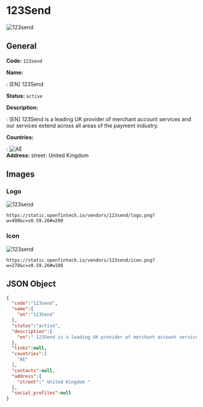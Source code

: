 
# 123Send 
![123send](https://static.openfintech.io/vendors/123send/logo.png?w=400&c=v0.59.26#w200)  

## General 
 
**Code:** `123send` 
 
**Name:** 
 
:	[EN] 123Send 
 
**Status:** `active` 
 
**Description:** 
 
: [EN]  123Send is a leading UK provider of merchant account services and our services extend across all areas of the payment industry.  
 
 
**Countries:** 
 
:	![AE](https://cdnjs.cloudflare.com/ajax/libs/flag-icon-css/3.3.0/flags/4x3/ae.svg#w24)  
**Address:** 
street:  United Kingdom  

## Images 

### Logo 
 
![123send](https://static.openfintech.io/vendors/123send/logo.png?w=400&c=v0.59.26#w200)  

```
https://static.openfintech.io/vendors/123send/logo.png?w=400&c=v0.59.26#w200
```  

### Icon 
 
![123send](https://static.openfintech.io/vendors/123send/icon.png?w=278&c=v0.59.26#w100)  

```
https://static.openfintech.io/vendors/123send/icon.png?w=278&c=v0.59.26#w100
```  

## JSON Object 

```json
{
  "code":"123send",
  "name":{
    "en":"123Send"
  },
  "status":"active",
  "description":{
    "en":" 123Send is a leading UK provider of merchant account services and our services extend across all areas of the payment industry. "
  },
  "links":null,
  "countries":[
    "AE"
  ],
  "contacts":null,
  "address":{
    "street":" United Kingdom "
  },
  "social_profiles":null
}
```  
